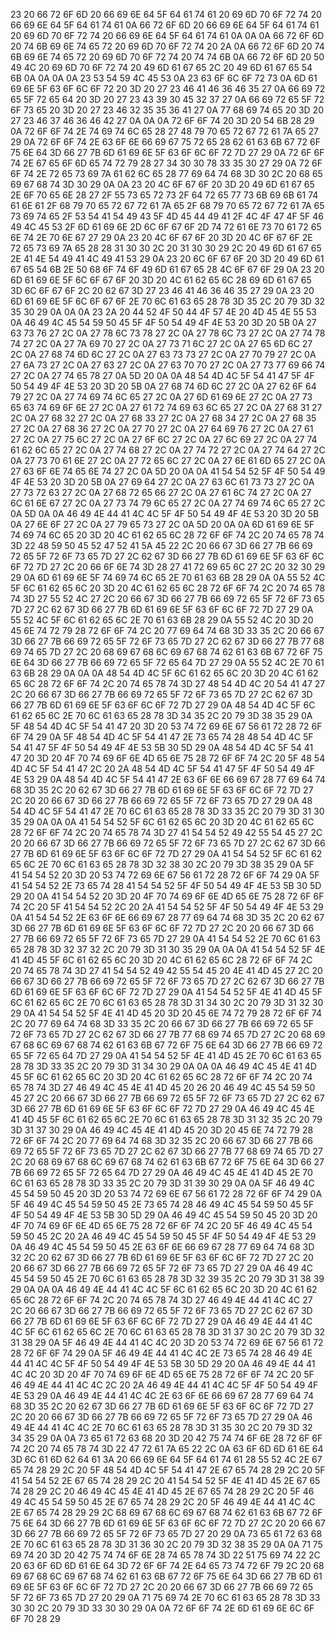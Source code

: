23 20 66 72 6F 6D 20 66 69 6E 64 5F 64 61 74 61 20 69 6D 70 6F 72 74 20 66 69 6E 64 5F 64 61 74 61 0A 66 72 6F 6D 20 66 69 6E 64 5F 64 61 74 61 20 69 6D 70 6F 72 74 20 66 69 6E 64 5F 64 61 74 61 0A 0A 0A 66 72 6F 6D 20 74 6B 69 6E 74 65 72 20 69 6D 70 6F 72 74 20 2A 0A 66 72 6F 6D 20 74 6B 69 6E 74 65 72 20 69 6D 70 6F 72 74 20 74 74 6B 0A 66 72 6F 6D 20 50 49 4C 20 69 6D 70 6F 72 74 20 49 6D 61 67 65 2C 20 49 6D 61 67 65 54 6B 0A 0A 0A 0A 23 53 54 59 4C 45 53 0A 23 63 6F 6C 6F 72 73 0A 6D 61 69 6E 5F 63 6F 6C 6F 72 20 3D 20 27 23 46 41 46 36 46 35 27 0A 66 69 72 65 5F 72 65 64 20 3D 20 27 23 43 39 30 45 32 37 27 0A 66 69 72 65 5F 72 6F 73 65 20 3D 20 27 23 46 32 35 35 36 41 27 0A 77 68 69 74 65 20 3D 20 27 23 46 37 46 36 46 42 27 0A 0A 0A 72 6F 6F 74 20 3D 20 54 6B 28 29 0A 72 6F 6F 74 2E 74 69 74 6C 65 28 27 48 79 70 65 72 67 72 61 7A 65 27 29 0A 72 6F 6F 74 2E 63 6F 6E 66 69 67 75 72 65 28 62 61 63 6B 67 72 6F 75 6E 64 3D 66 27 7B 6D 61 69 6E 5F 63 6F 6C 6F 72 7D 27 29 0A 72 6F 6F 74 2E 67 65 6F 6D 65 74 72 79 28 27 34 30 30 78 33 35 30 27 29 0A 72 6F 6F 74 2E 72 65 73 69 7A 61 62 6C 65 28 77 69 64 74 68 3D 30 2C 20 68 65 69 67 68 74 3D 30 29 0A 0A 23 20 4C 6F 67 6F 20 3D 20 49 6D 61 67 65 2E 6F 70 65 6E 28 27 2F 55 73 65 72 73 2F 64 72 65 77 73 6B 69 6B 61 74 61 6E 61 2F 68 79 70 65 72 67 72 61 7A 65 2F 68 79 70 65 72 67 72 61 7A 65 73 69 74 65 2F 53 54 41 54 49 43 5F 4D 45 44 49 41 2F 4C 4F 47 4F 5F 46 49 4C 45 53 2F 6D 61 69 6E 2D 6C 6F 67 6F 2D 74 72 61 6E 73 70 61 72 65 6E 74 2E 70 6E 67 27 29 0A 23 20 4C 6F 67 6F 20 3D 20 4C 6F 67 6F 2E 72 65 73 69 7A 65 28 28 31 30 30 2C 20 31 30 30 29 2C 20 49 6D 61 67 65 2E 41 4E 54 49 41 4C 49 41 53 29 0A 23 20 6C 6F 67 6F 20 3D 20 49 6D 61 67 65 54 6B 2E 50 68 6F 74 6F 49 6D 61 67 65 28 4C 6F 67 6F 29 0A 23 20 6D 61 69 6E 5F 6C 6F 67 6F 20 3D 20 4C 61 62 65 6C 28 69 6D 61 67 65 3D 6C 6F 67 6F 2C 20 62 67 3D 27 23 46 41 46 36 46 35 27 29 0A 23 20 6D 61 69 6E 5F 6C 6F 67 6F 2E 70 6C 61 63 65 28 78 3D 35 2C 20 79 3D 32 35 30 29 0A 0A 0A 23 2A 20 44 52 4F 50 44 4F 57 4E 20 4D 45 4E 55 53 0A 46 49 4C 45 54 59 50 45 5F 4F 50 54 49 4F 4E 53 20 3D 20 5B 0A 27 63 73 76 27 2C 0A 27 78 6C 73 78 27 2C 0A 27 78 6C 73 27 2C 0A 27 74 78 74 27 2C 0A 27 7A 69 70 27 2C 0A 27 73 71 6C 27 2C 0A 27 65 6D 6C 27 2C 0A 27 68 74 6D 6C 27 2C 0A 27 63 73 73 27 2C 0A 27 70 79 27 2C 0A 27 6A 73 27 2C 0A 27 63 27 2C 0A 27 63 70 70 27 2C 0A 27 73 77 69 66 74 27 2C 0A 27 74 65 78 27 0A 5D 20 0A 0A 48 54 4D 4C 5F 54 41 47 5F 4F 50 54 49 4F 4E 53 20 3D 20 5B 0A 27 68 74 6D 6C 27 2C 0A 27 62 6F 64 79 27 2C 0A 27 74 69 74 6C 65 27 2C 0A 27 6D 61 69 6E 27 2C 0A 27 73 65 63 74 69 6F 6E 27 2C 0A 27 61 72 74 69 63 6C 65 27 2C 0A 27 68 31 27 2C 0A 27 68 32 27 2C 0A 27 68 33 27 2C 0A 27 68 34 27 2C 0A 27 68 35 27 2C 0A 27 68 36 27 2C 0A 27 70 27 2C 0A 27 64 69 76 27 2C 0A 27 61 27 2C 0A 27 75 6C 27 2C 0A 27 6F 6C 27 2C 0A 27 6C 69 27 2C 0A 27 74 61 62 6C 65 27 2C 0A 27 74 68 27 2C 0A 27 74 72 27 2C 0A 27 74 64 27 2C 0A 27 73 70 61 6E 27 2C 0A 27 72 65 6C 27 2C 0A 27 6E 61 6D 65 27 2C 0A 27 63 6F 6E 74 65 6E 74 27 2C 0A 5D 20 0A 0A 41 54 54 52 5F 4F 50 54 49 4F 4E 53 20 3D 20 5B 0A 27 69 64 27 2C 0A 27 63 6C 61 73 73 27 2C 0A 27 73 72 63 27 2C 0A 27 68 72 65 66 27 2C 0A 27 61 6C 74 27 2C 0A 27 6C 61 6E 67 27 2C 0A 27 73 74 79 6C 65 27 2C 0A 27 74 69 74 6C 65 27 2C 0A 5D 0A 0A 46 49 4E 44 41 4C 4C 5F 4F 50 54 49 4F 4E 53 20 3D 20 5B 0A 27 6E 6F 27 2C 0A 27 79 65 73 27 2C 0A 5D 20 0A 0A 6D 61 69 6E 5F 74 69 74 6C 65 20 3D 20 4C 61 62 65 6C 28 72 6F 6F 74 2C 20 74 65 78 74 3D 22 48 59 50 45 52 47 52 41 5A 45 22 2C 20 66 67 3D 66 27 7B 66 69 72 65 5F 72 6F 73 65 7D 27 2C 62 67 3D 66 27 7B 6D 61 69 6E 5F 63 6F 6C 6F 72 7D 27 2C 20 66 6F 6E 74 3D 28 27 41 72 69 65 6C 27 2C 20 32 30 29 29 0A 6D 61 69 6E 5F 74 69 74 6C 65 2E 70 61 63 6B 28 29 0A 0A 55 52 4C 5F 6C 61 62 65 6C 20 3D 20 4C 61 62 65 6C 28 72 6F 6F 74 2C 20 74 65 78 74 3D 27 55 52 4C 27 2C 20 66 67 3D 66 27 7B 66 69 72 65 5F 72 6F 73 65 7D 27 2C 62 67 3D 66 27 7B 6D 61 69 6E 5F 63 6F 6C 6F 72 7D 27 29 0A 55 52 4C 5F 6C 61 62 65 6C 2E 70 61 63 6B 28 29 0A 55 52 4C 20 3D 20 45 6E 74 72 79 28 72 6F 6F 74 2C 20 77 69 64 74 68 3D 33 35 2C 20 66 67 3D 66 27 7B 66 69 72 65 5F 72 6F 73 65 7D 27 2C 62 67 3D 66 27 7B 77 68 69 74 65 7D 27 2C 20 68 69 67 68 6C 69 67 68 74 62 61 63 6B 67 72 6F 75 6E 64 3D 66 27 7B 66 69 72 65 5F 72 65 64 7D 27 29 0A 55 52 4C 2E 70 61 63 6B 28 29 0A 0A 0A 48 54 4D 4C 5F 6C 61 62 65 6C 20 3D 20 4C 61 62 65 6C 28 72 6F 6F 74 2C 20 74 65 78 74 3D 27 48 54 4D 4C 20 54 41 47 27 2C 20 66 67 3D 66 27 7B 66 69 72 65 5F 72 6F 73 65 7D 27 2C 62 67 3D 66 27 7B 6D 61 69 6E 5F 63 6F 6C 6F 72 7D 27 29 0A 48 54 4D 4C 5F 6C 61 62 65 6C 2E 70 6C 61 63 65 28 78 3D 34 35 2C 20 79 3D 38 35 29 0A 5F 48 54 4D 4C 5F 54 41 47 20 3D 20 53 74 72 69 6E 67 56 61 72 28 72 6F 6F 74 29 0A 5F 48 54 4D 4C 5F 54 41 47 2E 73 65 74 28 48 54 4D 4C 5F 54 41 47 5F 4F 50 54 49 4F 4E 53 5B 30 5D 29 0A 48 54 4D 4C 5F 54 41 47 20 3D 20 4F 70 74 69 6F 6E 4D 65 6E 75 28 72 6F 6F 74 2C 20 5F 48 54 4D 4C 5F 54 41 47 2C 20 2A 48 54 4D 4C 5F 54 41 47 5F 4F 50 54 49 4F 4E 53 29 0A 48 54 4D 4C 5F 54 41 47 2E 63 6F 6E 66 69 67 28 77 69 64 74 68 3D 35 2C 20 62 67 3D 66 27 7B 6D 61 69 6E 5F 63 6F 6C 6F 72 7D 27 2C 20 20 66 67 3D 66 27 7B 66 69 72 65 5F 72 6F 73 65 7D 27 29 0A 48 54 4D 4C 5F 54 41 47 2E 70 6C 61 63 65 28 78 3D 33 35 2C 20 79 3D 31 30 35 29 0A 0A 0A 41 54 54 52 5F 6C 61 62 65 6C 20 3D 20 4C 61 62 65 6C 28 72 6F 6F 74 2C 20 74 65 78 74 3D 27 41 54 54 52 49 42 55 54 45 27 2C 20 20 66 67 3D 66 27 7B 66 69 72 65 5F 72 6F 73 65 7D 27 2C 62 67 3D 66 27 7B 6D 61 69 6E 5F 63 6F 6C 6F 72 7D 27 29 0A 41 54 54 52 5F 6C 61 62 65 6C 2E 70 6C 61 63 65 28 78 3D 32 38 30 2C 20 79 3D 38 35 29 0A 5F 41 54 54 52 20 3D 20 53 74 72 69 6E 67 56 61 72 28 72 6F 6F 74 29 0A 5F 41 54 54 52 2E 73 65 74 28 41 54 54 52 5F 4F 50 54 49 4F 4E 53 5B 30 5D 29 20 0A 41 54 54 52 20 3D 20 4F 70 74 69 6F 6E 4D 65 6E 75 28 72 6F 6F 74 2C 20 5F 41 54 54 52 2C 20 2A 41 54 54 52 5F 4F 50 54 49 4F 4E 53 29 0A 41 54 54 52 2E 63 6F 6E 66 69 67 28 77 69 64 74 68 3D 35 2C 20 62 67 3D 66 27 7B 6D 61 69 6E 5F 63 6F 6C 6F 72 7D 27 2C 20 20 66 67 3D 66 27 7B 66 69 72 65 5F 72 6F 73 65 7D 27 29 0A 41 54 54 52 2E 70 6C 61 63 65 28 78 3D 32 37 32 2C 20 79 3D 31 30 35 29 0A 0A 0A 41 54 54 52 5F 4E 41 4D 45 5F 6C 61 62 65 6C 20 3D 20 4C 61 62 65 6C 28 72 6F 6F 74 2C 20 74 65 78 74 3D 27 41 54 54 52 49 42 55 54 45 20 4E 41 4D 45 27 2C 20 66 67 3D 66 27 7B 66 69 72 65 5F 72 6F 73 65 7D 27 2C 62 67 3D 66 27 7B 6D 61 69 6E 5F 63 6F 6C 6F 72 7D 27 29 0A 41 54 54 52 5F 4E 41 4D 45 5F 6C 61 62 65 6C 2E 70 6C 61 63 65 28 78 3D 31 34 30 2C 20 79 3D 31 32 30 29 0A 41 54 54 52 5F 4E 41 4D 45 20 3D 20 45 6E 74 72 79 28 72 6F 6F 74 2C 20 77 69 64 74 68 3D 33 35 2C 20 66 67 3D 66 27 7B 66 69 72 65 5F 72 6F 73 65 7D 27 2C 62 67 3D 66 27 7B 77 68 69 74 65 7D 27 2C 20 68 69 67 68 6C 69 67 68 74 62 61 63 6B 67 72 6F 75 6E 64 3D 66 27 7B 66 69 72 65 5F 72 65 64 7D 27 29 0A 41 54 54 52 5F 4E 41 4D 45 2E 70 6C 61 63 65 28 78 3D 33 35 2C 20 79 3D 31 34 30 29 0A 0A 0A 46 49 4C 45 4E 41 4D 45 5F 6C 61 62 65 6C 20 3D 20 4C 61 62 65 6C 28 72 6F 6F 74 2C 20 74 65 78 74 3D 27 46 49 4C 45 4E 41 4D 45 20 26 20 46 49 4C 45 54 59 50 45 27 2C 20 66 67 3D 66 27 7B 66 69 72 65 5F 72 6F 73 65 7D 27 2C 62 67 3D 66 27 7B 6D 61 69 6E 5F 63 6F 6C 6F 72 7D 27 29 0A 46 49 4C 45 4E 41 4D 45 5F 6C 61 62 65 6C 2E 70 6C 61 63 65 28 78 3D 31 32 35 2C 20 79 3D 31 37 30 29 0A 46 49 4C 45 4E 41 4D 45 20 3D 20 45 6E 74 72 79 28 72 6F 6F 74 2C 20 77 69 64 74 68 3D 32 35 2C 20 66 67 3D 66 27 7B 66 69 72 65 5F 72 6F 73 65 7D 27 2C 62 67 3D 66 27 7B 77 68 69 74 65 7D 27 2C 20 68 69 67 68 6C 69 67 68 74 62 61 63 6B 67 72 6F 75 6E 64 3D 66 27 7B 66 69 72 65 5F 72 65 64 7D 27 29 0A 46 49 4C 45 4E 41 4D 45 2E 70 6C 61 63 65 28 78 3D 33 35 2C 20 79 3D 31 39 30 29 0A 0A 5F 46 49 4C 45 54 59 50 45 20 3D 20 53 74 72 69 6E 67 56 61 72 28 72 6F 6F 74 29 0A 5F 46 49 4C 45 54 59 50 45 2E 73 65 74 28 46 49 4C 45 54 59 50 45 5F 4F 50 54 49 4F 4E 53 5B 30 5D 29 0A 46 49 4C 45 54 59 50 45 20 3D 20 4F 70 74 69 6F 6E 4D 65 6E 75 28 72 6F 6F 74 2C 20 5F 46 49 4C 45 54 59 50 45 2C 20 2A 46 49 4C 45 54 59 50 45 5F 4F 50 54 49 4F 4E 53 29 0A 46 49 4C 45 54 59 50 45 2E 63 6F 6E 66 69 67 28 77 69 64 74 68 3D 32 2C 20 62 67 3D 66 27 7B 6D 61 69 6E 5F 63 6F 6C 6F 72 7D 27 2C 20 20 66 67 3D 66 27 7B 66 69 72 65 5F 72 6F 73 65 7D 27 29 0A 46 49 4C 45 54 59 50 45 2E 70 6C 61 63 65 28 78 3D 32 39 35 2C 20 79 3D 31 38 39 29 0A 0A 0A 46 49 4E 44 41 4C 4C 5F 6C 61 62 65 6C 20 3D 20 4C 61 62 65 6C 28 72 6F 6F 74 2C 20 74 65 78 74 3D 27 46 49 4E 44 41 4C 4C 27 2C 20 66 67 3D 66 27 7B 66 69 72 65 5F 72 6F 73 65 7D 27 2C 62 67 3D 66 27 7B 6D 61 69 6E 5F 63 6F 6C 6F 72 7D 27 29 0A 46 49 4E 44 41 4C 4C 5F 6C 61 62 65 6C 2E 70 6C 61 63 65 28 78 3D 31 37 30 2C 20 79 3D 32 31 38 29 0A 5F 46 49 4E 44 41 4C 4C 20 3D 20 53 74 72 69 6E 67 56 61 72 28 72 6F 6F 74 29 0A 5F 46 49 4E 44 41 4C 4C 2E 73 65 74 28 46 49 4E 44 41 4C 4C 5F 4F 50 54 49 4F 4E 53 5B 30 5D 29 20 0A 46 49 4E 44 41 4C 4C 20 3D 20 4F 70 74 69 6F 6E 4D 65 6E 75 28 72 6F 6F 74 2C 20 5F 46 49 4E 44 41 4C 4C 2C 20 2A 46 49 4E 44 41 4C 4C 5F 4F 50 54 49 4F 4E 53 29 0A 46 49 4E 44 41 4C 4C 2E 63 6F 6E 66 69 67 28 77 69 64 74 68 3D 35 2C 20 62 67 3D 66 27 7B 6D 61 69 6E 5F 63 6F 6C 6F 72 7D 27 2C 20 20 66 67 3D 66 27 7B 66 69 72 65 5F 72 6F 73 65 7D 27 29 0A 46 49 4E 44 41 4C 4C 2E 70 6C 61 63 65 28 78 3D 31 35 30 2C 20 79 3D 32 34 35 29 0A 0A 73 65 61 72 63 68 20 3D 20 42 75 74 74 6F 6E 28 72 6F 6F 74 2C 20 74 65 78 74 3D 22 47 72 61 7A 65 22 2C 0A 63 6F 6D 6D 61 6E 64 3D 6C 61 6D 62 64 61 3A 20 66 69 6E 64 5F 64 61 74 61 28 55 52 4C 2E 67 65 74 28 29 2C 20 5F 48 54 4D 4C 5F 54 41 47 2E 67 65 74 28 29 2C 20 5F 41 54 54 52 2E 67 65 74 28 29 2C 20 41 54 54 52 5F 4E 41 4D 45 2E 67 65 74 28 29 2C 20 46 49 4C 45 4E 41 4D 45 2E 67 65 74 28 29 2C 20 5F 46 49 4C 45 54 59 50 45 2E 67 65 74 28 29 2C 20 5F 46 49 4E 44 41 4C 4C 2E 67 65 74 28 29 29 2C 68 69 67 68 6C 69 67 68 74 62 61 63 6B 67 72 6F 75 6E 64 3D 66 27 7B 6D 61 69 6E 5F 63 6F 6C 6F 72 7D 27 2C 20 20 66 67 3D 66 27 7B 66 69 72 65 5F 72 6F 73 65 7D 27 20 29 0A 73 65 61 72 63 68 2E 70 6C 61 63 65 28 78 3D 31 36 30 2C 20 79 3D 32 38 35 29 0A 0A 71 75 69 74 20 3D 20 42 75 74 74 6F 6E 28 74 65 78 74 3D 22 51 75 69 74 22 2C 20 63 6F 6D 6D 61 6E 64 3D 72 6F 6F 74 2E 64 65 73 74 72 6F 79 2C 20 68 69 67 68 6C 69 67 68 74 62 61 63 6B 67 72 6F 75 6E 64 3D 66 27 7B 6D 61 69 6E 5F 63 6F 6C 6F 72 7D 27 2C 20 20 66 67 3D 66 27 7B 66 69 72 65 5F 72 6F 73 65 7D 27 20 29 0A 71 75 69 74 2E 70 6C 61 63 65 28 78 3D 33 30 30 2C 20 79 3D 33 30 30 29 0A 0A 72 6F 6F 74 2E 6D 61 69 6E 6C 6F 6F 70 28 29
